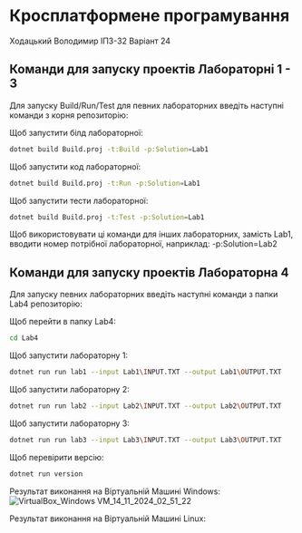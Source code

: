 # Кросплатформене програмування
Ходацький Володимир
ІПЗ-32
Варіант 24

## Команди для запуску проектів Лабораторні 1 - 3

Для запуску Build/Run/Test для певних лабораторних введіть наступні команди з корня репозиторію:

Щоб запустити білд лабораторної:
```bash
dotnet build Build.proj -t:Build -p:Solution=Lab1
```

Щоб запустити код лабораторної:
```bash
dotnet build Build.proj -t:Run -p:Solution=Lab1
```

Щоб запустити тести лабораторної:
```bash
dotnet build Build.proj -t:Test -p:Solution=Lab1
```

Щоб використовувати ці команди для інших лабораторних, замість Lab1, вводити номер потрібної лабораторної, наприклад: -p:Solution=Lab2

## Команди для запуску проектів Лабораторна 4

Для запуску  певних лабораторних введіть наступні команди з папки Lab4 репозиторію:

Щоб перейти в папку Lab4:
```bash
cd Lab4
```

Щоб запустити лабораторну 1:
```bash
dotnet run run lab1 --input Lab1\INPUT.TXT --output Lab1\OUTPUT.TXT
```

Щоб запустити лабораторну 2:
```bash
dotnet run run lab2 --input Lab2\INPUT.TXT --output Lab2\OUTPUT.TXT
```

Щоб запустити лабораторну 3:
```bash
dotnet run run lab3 --input Lab3\INPUT.TXT --output Lab3\OUTPUT.TXT
```

Щоб перевірити версію:
```bash
dotnet run version
```


Результат виконання на Віртуальній Машині Windows:
![VirtualBox_Windows VM_14_11_2024_02_51_22](https://github.com/user-attachments/assets/d094a35a-ba47-4825-bcd2-5a5ba0e846d2)

Результат виконання на Віртуальній Машині Linux:
